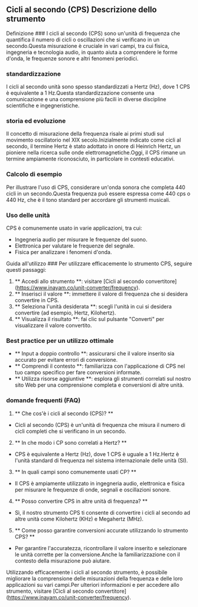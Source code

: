 ## Cicli al secondo (CPS) Descrizione dello strumento

Definizione ###
I cicli al secondo (CPS) sono un'unità di frequenza che quantifica il numero di cicli o oscillazioni che si verificano in un secondo.Questa misurazione è cruciale in vari campi, tra cui fisica, ingegneria e tecnologia audio, in quanto aiuta a comprendere le forme d'onda, le frequenze sonore e altri fenomeni periodici.

### standardizzazione
I cicli al secondo unità sono spesso standardizzati a Hertz (Hz), dove 1 CPS è equivalente a 1 Hz.Questa standardizzazione consente una comunicazione e una comprensione più facili in diverse discipline scientifiche e ingegneristiche.

### storia ed evoluzione
Il concetto di misurazione della frequenza risale ai primi studi sul movimento oscillatorio nel XIX secolo.Inizialmente indicato come cicli al secondo, il termine Hertz è stato adottato in onore di Heinrich Hertz, un pioniere nella ricerca sulle onde elettromagnetiche.Oggi, il CPS rimane un termine ampiamente riconosciuto, in particolare in contesti educativi.

### Calcolo di esempio
Per illustrare l'uso di CPS, considerare un'onda sonora che completa 440 cicli in un secondo.Questa frequenza può essere espressa come 440 cps o 440 Hz, che è il tono standard per accordare gli strumenti musicali.

### Uso delle unità
CPS è comunemente usato in varie applicazioni, tra cui:
- Ingegneria audio per misurare le frequenze del suono.
- Elettronica per valutare le frequenze del segnale.
- Fisica per analizzare i fenomeni d'onda.

Guida all'utilizzo ###
Per utilizzare efficacemente lo strumento CPS, seguire questi passaggi:
1. ** Accedi allo strumento **: visitare [Cicli al secondo convertitore] (https://www.inayam.co/unit-converter/frequency).
2. ** Inserisci il valore **: immettere il valore di frequenza che si desidera convertire in CPS.
3. ** Seleziona l'unità desiderata **: scegli l'unità in cui si desidera convertire (ad esempio, Hertz, Kilohertz).
4. ** Visualizza il risultato **: fai clic sul pulsante "Converti" per visualizzare il valore convertito.

### Best practice per un utilizzo ottimale
- ** Input a doppio controllo **: assicurarsi che il valore inserito sia accurato per evitare errori di conversione.
- ** Comprendi il contesto **: familiarizza con l'applicazione di CPS nel tuo campo specifico per fare conversioni informate.
- ** Utilizza risorse aggiuntive **: esplora gli strumenti correlati sul nostro sito Web per una comprensione completa e conversioni di altre unità.

### domande frequenti (FAQ)

1. ** Che cos'è i cicli al secondo (CPS)? **
- Cicli al secondo (CPS) è un'unità di frequenza che misura il numero di cicli completi che si verificano in un secondo.

2. ** In che modo i CP sono correlati a Hertz? **
- CPS è equivalente a Hertz (Hz), dove 1 CPS è uguale a 1 Hz.Hertz è l'unità standard di frequenza nel sistema internazionale delle unità (SI).

3. ** In quali campi sono comunemente usati CP? **
- Il CPS è ampiamente utilizzato in ingegneria audio, elettronica e fisica per misurare le frequenze di onde, segnali e oscillazioni sonore.

4. ** Posso convertire CPS in altre unità di frequenza? **
- Sì, il nostro strumento CPS ti consente di convertire i cicli al secondo ad altre unità come Kilohertz (KHz) e Megahertz (MHz).

5. ** Come posso garantire conversioni accurate utilizzando lo strumento CPS? **
- Per garantire l'accuratezza, ricontrollare il valore inserito e selezionare le unità corrette per la conversione.Anche la familiarizzazione con il contesto della misurazione può aiutare.

Utilizzando efficacemente i cicli al secondo strumento, è possibile migliorare la comprensione delle misurazioni della frequenza e delle loro applicazioni su vari campi.Per ulteriori informazioni e per accedere allo strumento, visitare [Cicli al secondo convertitore] (https://www.inayam.co/unit-converter/frequency).